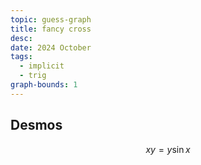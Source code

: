 ```yaml
---
topic: guess-graph
title: fancy cross
desc: 
date: 2024 October
tags:
  - implicit
  - trig
graph-bounds: 1
---
```



## Desmos
```math
xy=y\sin x
```
